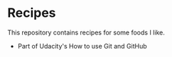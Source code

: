 # Recipes

This repository contains recipes for some foods I like.

- Part of Udacity's How to use Git and GitHub
